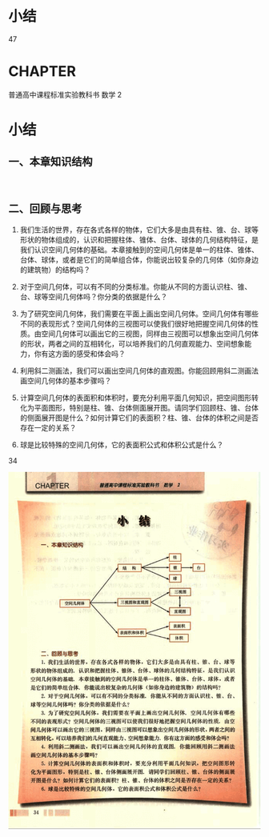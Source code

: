 # 小结

47

# CHAPTER

普通高中课程标准实验教科书 数学 2

# 小结

## 一、本章知识结构

![diagram](images/diagram.png)


## 二、回顾与思考

1. 我们生活的世界，存在各式各样的物体，它们大多是由具有柱、锥、台、球等形状的物体组成的，认识和把握柱体、锥体、台体、球体的几何结构特征，是我们认识空间几何体的基础。本章接触到的空间几何体是单一的柱体、锥体、台体、球体，或者是它们的简单组合体，你能说出较复杂的几何体（如你身边的建筑物）的结构吗？

2. 对于空间几何体，可以有不同的分类标准。你能从不同的方面认识柱、锥、台、球等空间几何体吗？你分类的依据是什么？

3. 为了研究空间几何体，我们需要在平面上画出空间几何体。空间几何体有哪些不同的表现形式？空间几何体的三视图可以使我们很好地把握空间几何体的性质。由空间几何体可以画出它的三视图，同样由三视图可以想象出空间几何体的形状，两者之间的互相转化，可以培养我们的几何直观能力、空间想象能力，你有这方面的感受和体会吗？

4. 利用斜二测画法，我们可以画出空间几何体的直观图。你能回顾用斜二测画法画空间几何体的基本步骤吗？

5. 计算空间几何体的表面积和体积时，要充分利用平面几何知识，把空间图形转化为平面图形，特别是柱、锥、台体侧面展开图。请同学们回顾柱、锥、台体的侧面展开图是什么？如何计算它们的表面积？柱、锥、台体的体积之间是否存在一定的关系？

6. 球是比较特殊的空间几何体，它的表面积公式和体积公式是什么？

34

![47](../../book/人教版高中数学A版必修2/人教版高中数学A版必修2_47.png)

